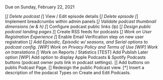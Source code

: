 Due on Sunday, February 22, 2021

[*] Delete podcast
[*] View / Edit episode details
[*] Delete episode
[*] Implement breadcrumbs within admin panels
[*] Validate podcast thumbnail dimensions (w & h)
[*] Configure podcast public links (lp)
[*] Design public podcast landing pages
[*] Create RSS feeds for podcasts
[*] Work on User Registration Experience
[*] Enable Email Verification step on new user registration
[*] Add Episodic, Episodic w/ seasons, and Serial options to podcast config.
[WIP] Work on Privacy Policy and Terms of Use
[WIP] Work on translations
[*] Work on Reports / Statistics
[TEST] Add Publish Later option
[WIP] Add option to display Apple Podcasts & Spotify Podcasts buttons (podcast owner puts link in podcast settings).
    [] Add buttons on publis Podcast Page.
    [] Redesign the public Podcast view.
[*] Insert a description of the podacst Types on Create and Edit Podcasts.
